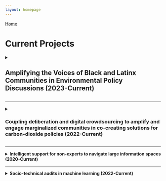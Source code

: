 ```yaml
---
layout: homepage
---
```


[Home](https://coreybjackson.com)


# Current Projects

<details>
<summary><h2><b>Amplifying the Voices of Black and Latinx Communities in Environmental Policy Discussions (2023-Current)</b></h2></summary>

<img src="https://raw.githubusercontent.com/cjacks04/cjacks04.github.io/main/assets/img/katie-rodriguez-unsplash.jpg#left"
     alt="Protest in front of building"
     style="float: left; margin-right: 10px;"
     width="100" 
     height="150"
     />

This project aims to develop innovative digital tools and practices to boost civic engagement in underrepresented communities, specifically in the context of community deliberation and advocacy in policymaking, with a focus on environmental issues. It seeks to answer questions about the current capabilities, data needs, and trust-building in this area. The project leverages diverse expertise in human-centered design, science communication, data science, and environmental policymaking to tackle these challenges.

**PIs**: *Corey Jackson* and Kaiping Chen  
**Funding Source**: [UW-Madison OVCRGE: ISEI](https://research.wisc.edu/increasing-social-and-economic-inclusion-2/ 
</details>

<hr style="border:3px mediumseagreen;">

<details>
<summary><h3><b>Coupling deliberation and digital crowdsourcing to amplify and engage marginalized communities in co-creating solutions for carbon-dioxide policies (2022-Current)</b></h3></summary>

<img src="https://raw.githubusercontent.com/cjacks04/cjacks04.github.io/main/assets/img/hexagon-3392236_640.jpg#left"
     alt="Digital connections"
     style="float: left; margin-right: 10px;"
     width="250" 
     height="150"
     />

This project focuses on the unequal and unaddressed impact of climate change on communities of color, emphasizing the need for climate justice. It highlights the underrepresentation of these communities in social and digital discussions due to communication barriers. Using carbon-dioxide policy as a case study, the project aims to answer the research question: "How can deliberation and digital crowdsourcing designs be used to engage and amplify the voices of communities of color in carbon-dioxide policymaking?"

**PIs**: Kaiping Chen and *Corey Jackson*   
**Funding Source**: [Chan Zuckerberg Initiative](https://chanzuckerberg.com/)  
</details>

<hr style="border:3px gray">

<details>
<summary><b>Intelligent support for non-experts to navigate large information spaces (2020-Current)</b></summary>

<img src="https://raw.githubusercontent.com/cjacks04/cjacks04.github.io/main/assets/img/mockup.png#left"
     alt="The Zooniverse homepage"
     style="float: left; margin-right: 10px;"
     width="200" 
     height="150"
     />

This project addresses the challenge of identifying causal connections in large datasets resulting from the increased use of automated data collection instruments. While data correlation can be observed, determining causality remains a complex issue. Human experts, while helpful, have limitations in handling vast amounts of data. The project proposes to involve non-expert volunteers in analyzing scientific data by developing a human-centered computing system. The hypothesis is that by providing background knowledge and improved machine processing of data, even novices can contribute to identifying meaningful and potentially causal connections, thus enhancing the value of citizen science in data analysis.

**PIs**: Carsten Østerlund (Syracuse University), Kevin Crowston (Syracuse University), Aggelos Katsaggelos (Northwestern University), Vicky Kalogera (Northwestern University), Marissa Walker (Christopher Newport University), and *Corey Jackson*  
**Funding Source**: U.S. National Science Foundation  


{% include_relative _includes/publications_int.md %}
</details>

<hr style="border:3px gray">

<details>
<summary><b>Socio-technical audits in machine learning (2022-Current)</b></summary>

<img src="https://raw.githubusercontent.com/cjacks04/cjacks04.github.io/main/assets/img/machine-learning.png#left"
     alt="Digital connections"
     style="float: left; margin-right: 10px;"
     width="250" 
     height="150"
     />

This research aims to mitigate algorithmic bias in machine learning through a socio-technical framework applied to algorithmic audits. The project aims to cultivate collaboration between machine learning developers and the broader public, with the objective of minimizing adverse outcomes for all demographic groups arising from the application of machine learning in various decision-making contexts. The project undertakes the task of redefining fairness, acknowledging its inherent contextuality and adaptability, while actively integrating public opinions and attitudes into the process of algorithmic audits. This project positions fairness as a multifaceted phenomenon with social, historical, contextual, and geographical dimensions.

**PIs**: *Corey Jackson*    
**Funding Source**: NA  

{% include_relative _includes/publications_soc.md %}
</details>




